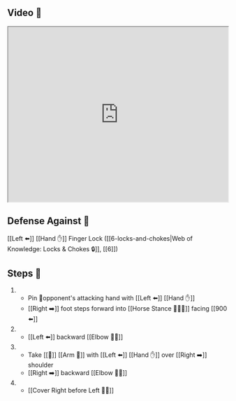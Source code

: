 ## Video 🎥

<iframe src="https://www.youtube.com/embed/9HGyEm4YE_0?start=404" width="100%" height="400"></iframe>

## Defense Against 🤺

[[Left ⬅️]] [[Hand ✋]] Finger Lock ([[6-locks-and-chokes|Web of Knowledge: Locks & Chokes 🔒]], [[6]])

## Steps 👣

1. - Pin 🎯opponent's attacking hand with [[Left ⬅️]] [[Hand ✋]]
    - [[Right ➡️]] foot steps forward into [[Horse Stance 🏇🧍‍♂️]] facing [[900 ⬅️]]
2. - [[Left ⬅️]] backward [[Elbow 💪💥]]
3. - Take [[🎯]] [[Arm 💪]] with [[Left ⬅️]] [[Hand ✋]] over [[Right ➡️]] shoulder
    - [[Right ➡️]] backward [[Elbow 💪💥]]
4. - [[Cover Right before Left 🦶🔄]]
